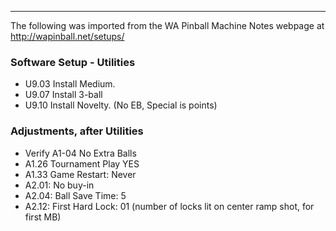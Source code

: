 ***
The following was imported from the WA Pinball Machine Notes webpage at http://wapinball.net/setups/
### Software Setup - Utilities
-   U9.03 Install Medium.
-   U9.07 Install 3-ball
-   U9.10 Install Novelty. (No EB, Special is points)
### Adjustments, after Utilities
-   Verify A1-04 No Extra Balls
-   A1.26 Tournament Play YES
-   A1.33 Game Restart: Never
-   A2.01: No buy-in
-   A2.04: Ball Save Time: 5
-   A2.12: First Hard Lock: 01 (number of locks lit on center ramp shot, for first MB)